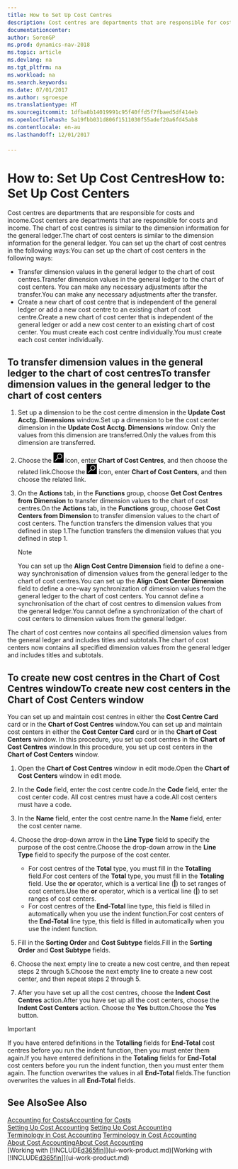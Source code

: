 ```yaml
---
title: How to Set Up Cost Centres
description: Cost centres are departments that are responsible for costs and income. The chart of cost centres is similar to the dimension information for the general ledger.
documentationcenter: 
author: SorenGP
ms.prod: dynamics-nav-2018
ms.topic: article
ms.devlang: na
ms.tgt_pltfrm: na
ms.workload: na
ms.search.keywords: 
ms.date: 07/01/2017
ms.author: sgroespe
ms.translationtype: HT
ms.sourcegitcommit: 1dfba8b14019991c95f40ffd5f7fbaed5df414eb
ms.openlocfilehash: 5a19fbb031d806f1511030f55adef20a6fd45ab8
ms.contentlocale: en-au
ms.lasthandoff: 12/01/2017

---
```

# <a name="how-to-set-up-cost-centers"></a><span data-ttu-id="13b97-104">How to: Set Up Cost Centres</span><span class="sxs-lookup"><span data-stu-id="13b97-104">How to: Set Up Cost Centers</span></span>
<span data-ttu-id="13b97-105">Cost centres are departments that are responsible for costs and income.</span><span class="sxs-lookup"><span data-stu-id="13b97-105">Cost centers are departments that are responsible for costs and income.</span></span> <span data-ttu-id="13b97-106">The chart of cost centres is similar to the dimension information for the general ledger.</span><span class="sxs-lookup"><span data-stu-id="13b97-106">The chart of cost centers is similar to the dimension information for the general ledger.</span></span> <span data-ttu-id="13b97-107">You can set up the chart of cost centres in the following ways:</span><span class="sxs-lookup"><span data-stu-id="13b97-107">You can set up the chart of cost centers in the following ways:</span></span>  

-   <span data-ttu-id="13b97-108">Transfer dimension values in the general ledger to the chart of cost centres.</span><span class="sxs-lookup"><span data-stu-id="13b97-108">Transfer dimension values in the general ledger to the chart of cost centers.</span></span> <span data-ttu-id="13b97-109">You can make any necessary adjustments after the transfer.</span><span class="sxs-lookup"><span data-stu-id="13b97-109">You can make any necessary adjustments after the transfer.</span></span>  
-   <span data-ttu-id="13b97-110">Create a new chart of cost centre that is independent of the general ledger or add a new cost centre to an existing chart of cost centre.</span><span class="sxs-lookup"><span data-stu-id="13b97-110">Create a new chart of cost center that is independent of the general ledger or add a new cost center to an existing chart of cost center.</span></span> <span data-ttu-id="13b97-111">You must create each cost centre individually.</span><span class="sxs-lookup"><span data-stu-id="13b97-111">You must create each cost center individually.</span></span>  

## <a name="to-transfer-dimension-values-in-the-general-ledger-to-the-chart-of-cost-centers"></a><span data-ttu-id="13b97-112">To transfer dimension values in the general ledger to the chart of cost centres</span><span class="sxs-lookup"><span data-stu-id="13b97-112">To transfer dimension values in the general ledger to the chart of cost centers</span></span>  
1.  <span data-ttu-id="13b97-113">Set up a dimension to be the cost centre dimension in the **Update Cost Acctg. Dimensions** window.</span><span class="sxs-lookup"><span data-stu-id="13b97-113">Set up a dimension to be the cost center dimension in the **Update Cost Acctg. Dimensions** window.</span></span> <span data-ttu-id="13b97-114">Only the values from this dimension are transferred.</span><span class="sxs-lookup"><span data-stu-id="13b97-114">Only the values from this dimension are transferred.</span></span>  
2.  <span data-ttu-id="13b97-115">Choose the ![Search for Page or Report](media/ui-search/search_small.png "Search for Page or Report icon") icon, enter **Chart of Cost Centres**, and then choose the related link.</span><span class="sxs-lookup"><span data-stu-id="13b97-115">Choose the ![Search for Page or Report](media/ui-search/search_small.png "Search for Page or Report icon") icon, enter **Chart of Cost Centers**, and then choose the related link.</span></span>  
3.  <span data-ttu-id="13b97-116">On the **Actions** tab, in the **Functions** group, choose **Get Cost Centres from Dimension** to transfer dimension values to the chart of cost centres.</span><span class="sxs-lookup"><span data-stu-id="13b97-116">On the **Actions** tab, in the **Functions** group, choose **Get Cost Centers from Dimension** to transfer dimension values to the chart of cost centers.</span></span> <span data-ttu-id="13b97-117">The function transfers the dimension values that you defined in step 1.</span><span class="sxs-lookup"><span data-stu-id="13b97-117">The function transfers the dimension values that you defined in step 1.</span></span>  

    > [!NOTE]  
    >  <span data-ttu-id="13b97-118">You can set up the **Align Cost Centre Dimension**  field to define a one-way synchronisation of dimension values from the general ledger to the chart of cost centres.</span><span class="sxs-lookup"><span data-stu-id="13b97-118">You can set up the **Align Cost Center Dimension**  field to define a one-way synchronization of dimension values from the general ledger to the chart of cost centers.</span></span> <span data-ttu-id="13b97-119">You cannot define a synchronisation of the chart of cost centres to dimension values from the general ledger.</span><span class="sxs-lookup"><span data-stu-id="13b97-119">You cannot define a synchronization of the chart of cost centers to dimension values from the general ledger.</span></span>  

<span data-ttu-id="13b97-120">The chart of cost centres now contains all specified dimension values from the general ledger and includes titles and subtotals.</span><span class="sxs-lookup"><span data-stu-id="13b97-120">The chart of cost centers now contains all specified dimension values from the general ledger and includes titles and subtotals.</span></span>  

## <a name="to-create-new-cost-centers-in-the-chart-of-cost-centers-window"></a><span data-ttu-id="13b97-121">To create new cost centres in the Chart of Cost Centres window</span><span class="sxs-lookup"><span data-stu-id="13b97-121">To create new cost centers in the Chart of Cost Centers window</span></span>  
<span data-ttu-id="13b97-122">You can set up and maintain cost centres in either the **Cost Centre Card** card or in the **Chart of Cost Centres** window.</span><span class="sxs-lookup"><span data-stu-id="13b97-122">You can set up and maintain cost centers in either the **Cost Center Card** card or in the **Chart of Cost Centers** window.</span></span> <span data-ttu-id="13b97-123">In this procedure, you set up cost centres in the **Chart of Cost Centres** window.</span><span class="sxs-lookup"><span data-stu-id="13b97-123">In this procedure, you set up cost centers in the **Chart of Cost Centers** window.</span></span>  

1. <span data-ttu-id="13b97-124">Open the **Chart of Cost Centres** window in edit mode.</span><span class="sxs-lookup"><span data-stu-id="13b97-124">Open the **Chart of Cost Centers** window in edit mode.</span></span>  
2. <span data-ttu-id="13b97-125">In the **Code** field, enter the cost centre code.</span><span class="sxs-lookup"><span data-stu-id="13b97-125">In the **Code** field, enter the cost center code.</span></span> <span data-ttu-id="13b97-126">All cost centres must have a code.</span><span class="sxs-lookup"><span data-stu-id="13b97-126">All cost centers must have a code.</span></span>  
3. <span data-ttu-id="13b97-127">In the **Name** field, enter the cost centre name.</span><span class="sxs-lookup"><span data-stu-id="13b97-127">In the **Name** field, enter the cost center name.</span></span>  
4. <span data-ttu-id="13b97-128">Choose the drop-down arrow in the **Line Type** field to specify the purpose of the cost centre.</span><span class="sxs-lookup"><span data-stu-id="13b97-128">Choose the drop-down arrow in the **Line Type** field to specify the purpose of the cost center.</span></span>  

    - <span data-ttu-id="13b97-129">For cost centres of the **Total** type, you must fill in the **Totalling** field.</span><span class="sxs-lookup"><span data-stu-id="13b97-129">For cost centers of the **Total** type, you must fill in the **Totaling** field.</span></span> <span data-ttu-id="13b97-130">Use the **or** operator, which is a vertical line (**&#124;**) to set ranges of cost centers.</span><span class="sxs-lookup"><span data-stu-id="13b97-130">Use the **or** operator, which is a vertical line (**&#124;**) to set ranges of cost centers.</span></span>  
    - <span data-ttu-id="13b97-131">For cost centres of the **End-Total** line type, this field is filled in automatically when you use the indent function.</span><span class="sxs-lookup"><span data-stu-id="13b97-131">For cost centers of the **End-Total** line type, this field is filled in automatically when you use the indent function.</span></span>  
5.  <span data-ttu-id="13b97-132">Fill in the **Sorting Order** and **Cost Subtype** fields.</span><span class="sxs-lookup"><span data-stu-id="13b97-132">Fill in the **Sorting Order** and **Cost Subtype** fields.</span></span>  
6.  <span data-ttu-id="13b97-133">Choose the next empty line to create a new cost centre, and then repeat steps 2 through 5.</span><span class="sxs-lookup"><span data-stu-id="13b97-133">Choose the next empty line to create a new cost center, and then repeat steps 2 through 5.</span></span>  
7.  <span data-ttu-id="13b97-134">After you have set up all the cost centres, choose the **Indent Cost Centres** action.</span><span class="sxs-lookup"><span data-stu-id="13b97-134">After you have set up all the cost centers, choose the **Indent Cost Centers** action.</span></span> <span data-ttu-id="13b97-135">Choose the **Yes** button.</span><span class="sxs-lookup"><span data-stu-id="13b97-135">Choose the **Yes** button.</span></span>  

> [!IMPORTANT]  
>  <span data-ttu-id="13b97-136">If you have entered definitions in the **Totalling** fields for **End-Total** cost centres before you run the indent function, then you must enter them again.</span><span class="sxs-lookup"><span data-stu-id="13b97-136">If you have entered definitions in the **Totaling** fields for **End-Total** cost centers before you run the indent function, then you must enter them again.</span></span> <span data-ttu-id="13b97-137">The function overwrites the values in all **End-Total** fields.</span><span class="sxs-lookup"><span data-stu-id="13b97-137">The function overwrites the values in all **End-Total** fields.</span></span>  

## <a name="see-also"></a><span data-ttu-id="13b97-138">See Also</span><span class="sxs-lookup"><span data-stu-id="13b97-138">See Also</span></span>  
[<span data-ttu-id="13b97-139">Accounting for Costs</span><span class="sxs-lookup"><span data-stu-id="13b97-139">Accounting for Costs</span></span>](finance-manage-cost-accounting.md)  
<span data-ttu-id="13b97-140">[Setting Up Cost Accounting](finance-set-up-cost-accounting.md) </span><span class="sxs-lookup"><span data-stu-id="13b97-140">[Setting Up Cost Accounting](finance-set-up-cost-accounting.md) </span></span>  
<span data-ttu-id="13b97-141">[Terminology in Cost Accounting](finance-terminology-in-cost-accounting.md) </span><span class="sxs-lookup"><span data-stu-id="13b97-141">[Terminology in Cost Accounting](finance-terminology-in-cost-accounting.md) </span></span>  
[<span data-ttu-id="13b97-142">About Cost Accounting</span><span class="sxs-lookup"><span data-stu-id="13b97-142">About Cost Accounting</span></span>](finance-about-cost-accounting.md)  
<span data-ttu-id="13b97-143">[Working with [!INCLUDE[d365fin](includes/d365fin_md.md)]](ui-work-product.md)</span><span class="sxs-lookup"><span data-stu-id="13b97-143">[Working with [!INCLUDE[d365fin](includes/d365fin_md.md)]](ui-work-product.md)</span></span>

